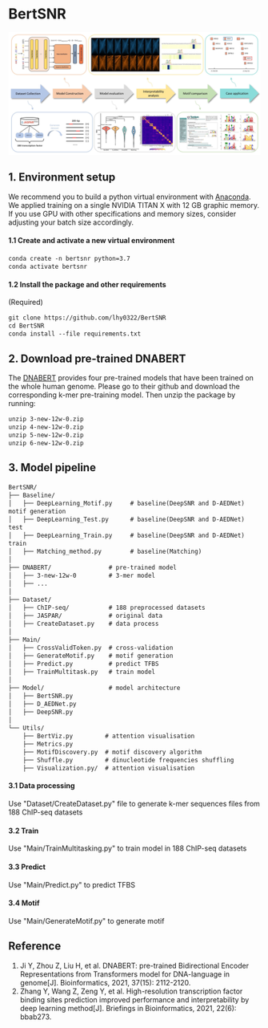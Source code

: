 # BertSNR

![Image browser window](https://github.com/lhy0322/BertSNR/blob/main/Figure.JPG)

## 1. Environment setup

We recommend you to build a python virtual environment with [Anaconda](https://docs.anaconda.com/anaconda/install/linux/). We applied training on a single NVIDIA TITAN X with 12 GB graphic memory. If you use GPU with other specifications and memory sizes, consider adjusting your batch size accordingly.

#### 1.1 Create and activate a new virtual environment

```
conda create -n bertsnr python=3.7
conda activate bertsnr
```

#### 1.2 Install the package and other requirements

(Required)

```
git clone https://github.com/lhy0322/BertSNR
cd BertSNR
conda install --file requirements.txt
```
## 2. Download pre-trained DNABERT
The [DNABERT](https://github.com/jerryji1993/DNABERT) provides four pre-trained models that have been trained on the whole human genome. Please go to their github and download the corresponding k-mer pre-training model. Then unzip the package by running:
```
unzip 3-new-12w-0.zip
unzip 4-new-12w-0.zip
unzip 5-new-12w-0.zip
unzip 6-new-12w-0.zip
```

## 3. Model pipeline
```
BertSNR/
├── Baseline/             
│   ├── DeepLearning_Motif.py     # baseline(DeepSNR and D-AEDNet) motif generation
│   ├── DeepLearning_Test.py      # baseline(DeepSNR and D-AEDNet) test
│   ├── DeepLearning_Train.py     # baseline(DeepSNR and D-AEDNet) train
│   ├── Matching_method.py        # baseline(Matching)
│
├── DNABERT/                # pre-trained model
│   ├── 3-new-12w-0         # 3-mer model
│   ├── ...
│
├── Dataset/               
│   ├── ChIP-seq/           # 188 preprocessed datasets
│   ├── JASPAR/             # original data
│   ├── CreateDataset.py    # data process
│
├── Main/              
│   ├── CrossValidToken.py  # cross-validation
│   ├── GenerateMotif.py    # motif generation
│   ├── Predict.py          # predict TFBS
│   ├── TrainMultitask.py   # train model
│
├── Model/                  # model architecture 
│   ├── BertSNR.py  
│   ├── D_AEDNet.py   
│   ├── DeepSNR.py        
│
└── Utils/               
    ├── BertViz.py         # attention visualisation
    ├── Metrics.py         
    ├── MotifDiscovery.py  # motif discovery algorithm
    ├── Shuffle.py         # dinucleotide frequencies shuffling 
    ├── Visualization.py/  # attention visualisation

```
#### 3.1 Data processing
Use "Dataset/CreateDataset.py" file to generate k-mer sequences files from 188 ChIP-seq datasets

#### 3.2 Train
Use "Main/TrainMultitasking.py" to train model in 188 ChIP-seq datasets

#### 3.3 Predict
Use "Main/Predict.py" to predict TFBS

#### 3.4 Motif
Use "Main/GenerateMotif.py" to generate motif 

## Reference
1. Ji Y, Zhou Z, Liu H, et al. DNABERT: pre-trained Bidirectional Encoder Representations from Transformers model for DNA-language in genome[J]. Bioinformatics, 2021, 37(15): 2112-2120.
2. Zhang Y, Wang Z, Zeng Y, et al. High-resolution transcription factor binding sites prediction improved performance and interpretability by deep learning method[J]. Briefings in Bioinformatics, 2021, 22(6): bbab273.

